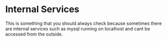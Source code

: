 # Internal Services

This is something that you should always check because sometimes there are internal services such as mysql running on localhost and cant be accessed from the outside.&#x20;
